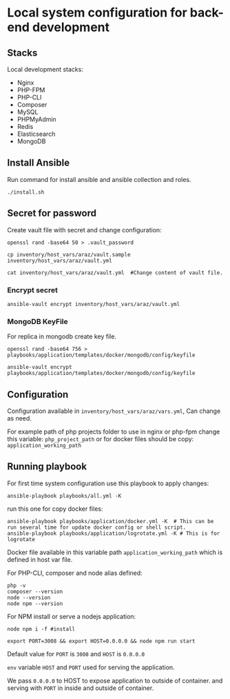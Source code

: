 # Local system configuration for back-end development

## Stacks

Local development stacks:

- Nginx
- PHP-FPM
- PHP-CLI
- Composer
- MySQL
- PHPMyAdmin
- Redis
- Elasticsearch
- MongoDB

## Install Ansible

Run command for install ansible and ansible collection and roles.

```
./install.sh
```

## Secret for password

Create vault file with secret and change configuration:

```
openssl rand -base64 50 > .vault_password

cp inventory/host_vars/araz/vault.sample inventory/host_vars/araz/vault.yml

cat inventory/host_vars/araz/vault.yml  #Change content of vault file.

```

### Encrypt secret

```
ansible-vault encrypt inventory/host_vars/araz/vault.yml
```

### MongoDB KeyFile

For replica in mongodb create key file.

```
openssl rand -base64 756 > playbooks/application/templates/docker/mongodb/config/keyfile

ansible-vault encrypt playbooks/application/templates/docker/mongodb/config/keyfile

```

## Configuration

Configuration available in `inventory/host_vars/araz/vars.yml`, Can change as need.

For example path of php projects folder to use in nginx or php-fpm change this variable: `php_project_path` or for docker files should be copy: `application_working_path`

## Running playbook

For first time system configuration use this playbook to apply changes:

```
ansible-playbook playbooks/all.yml -K
```

run this one for copy docker files:

```
ansible-playbook playbooks/application/docker.yml -K  # This can be run several time for update docker config or shell script.
ansible-playbook playbooks/application/logrotate.yml -K # This is for logrotate
```

Docker file available in this variable path `application_working_path` which is defined in host var file.

For PHP-CLI, composer and node alias defined:

```
php -v
composer --version
node --version
node npm --version
```

For NPM install or serve a nodejs application:

```
node npm i -f #install

export PORT=3008 && export HOST=0.0.0.0 && node npm run start

```

Default value for `PORT` is `3008` and `HOST` is `0.0.0.0`

`env` variable `HOST` and `PORT` used for serving the application.

We pass `0.0.0.0` to HOST to expose application to outside of container. and serving with `PORT` in inside and outside of container.